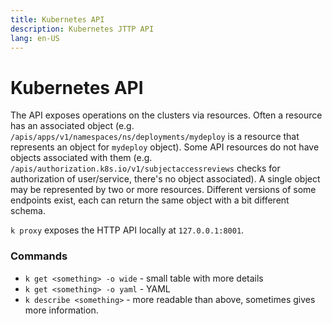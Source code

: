 ```yaml
---
title: Kubernetes API
description: Kubernetes JTTP API
lang: en-US
---
```



# Kubernetes API

The API exposes operations on the clusters via resources. Often a resource has
an associated object (e.g. `/apis/apps/v1/namespaces/ns/deployments/mydeploy` is
a resource that represents an object for `mydeploy` object). Some API resources
do not have objects associated with them (e.g.
`/apis/authorization.k8s.io/v1/subjectaccessreviews` checks for authorization of
user/service, there's no object associated). A single object may be represented
by two or more resources. Different versions of some endpoints exist, each can
return the same object with a bit different schema.

`k proxy` exposes the HTTP API locally at `127.0.0.1:8001`.

### Commands

- `k get <something> -o wide` - small table with more details 
- `k get <something> -o yaml` - YAML 
- `k describe <something>` - more readable than above, sometimes gives more
  information.

